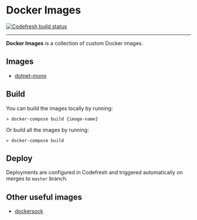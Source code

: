 # Docker Images

[![Codefresh build status]( https://g.codefresh.io/api/badges/pipeline/ameier38/ameier38%2Fdocker-images%2Fdotnet-mono?branch=master&key=eyJhbGciOiJIUzI1NiJ9.NWMzMjE0ODA3YTJkOGI3ZjkxMzVhZjlm.WFn4I6XuUDBfWsKEp6LIuG-IlDsT4JCDTjMzeH7kGu8&type=cf-2)]( https://g.codefresh.io/pipelines/dotnet-mono/builds?repoOwner=ameier38&repoName=docker-images&serviceName=ameier38%2Fdocker-images&filter=trigger:build~Build;branch:master;pipeline:5c3219d4b131c1db112e6884~dotnet-mono)
___
__Docker Images__ is a collection of custom Docker images.

## Images
- [dotnet-mono](./dotnet-mono/README.md)

## Build
You can build the images locally by running:
```
> docker-compose build {image-name}
```
Or build all the images by running:
```
> docker-compose build
```

## Deploy
Deployments are configured in Codefresh and triggered
automatically on merges to `master` branch.

## Other useful images
- [dockersock](https://github.com/Dockins/dockersock/blob/master/Dockerfile)
